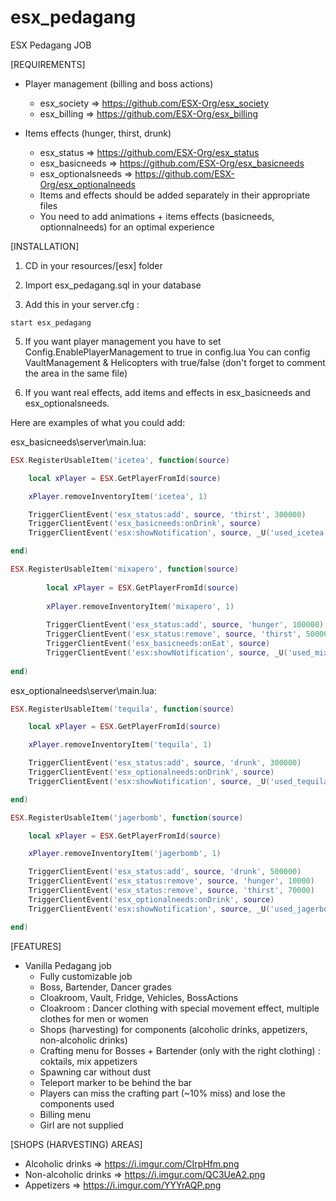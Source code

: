 # esx_pedagang

ESX Pedagang JOB


[REQUIREMENTS]

* Player management (billing and boss actions)
  * esx_society => https://github.com/ESX-Org/esx_society
  * esx_billing => https://github.com/ESX-Org/esx_billing

* Items effects (hunger, thirst, drunk)
  * esx_status => https://github.com/ESX-Org/esx_status
  * esx_basicneeds => https://github.com/ESX-Org/esx_basicneeds
  * esx_optionalsneeds => https://github.com/ESX-Org/esx_optionalneeds
  * Items and effects should be added separately in their appropriate files
  * You need to add animations + items effects (basicneeds, optionnalneeds) for an optimal experience


[INSTALLATION]

1) CD in your resources/[esx] folder

3) Import esx_pedagang.sql in your database

4) Add this in your server.cfg :

```
start esx_pedagang
```
5) If you want player management you have to set Config.EnablePlayerManagement to true in config.lua
   You can config VaultManagement & Helicopters with true/false (don't forget to comment the area in the same file)

6) If you want real effects, add items and effects in esx_basicneeds and esx_optionalsneeds.

Here are examples of what you could add:

esx_basicneeds\server\main.lua:
```lua
ESX.RegisterUsableItem('icetea', function(source)

    local xPlayer = ESX.GetPlayerFromId(source)

    xPlayer.removeInventoryItem('icetea', 1)

    TriggerClientEvent('esx_status:add', source, 'thirst', 300000)
    TriggerClientEvent('esx_basicneeds:onDrink', source)
    TriggerClientEvent('esx:showNotification', source, _U('used_icetea'))

end)

ESX.RegisterUsableItem('mixapero', function(source)
    
        local xPlayer = ESX.GetPlayerFromId(source)
    
        xPlayer.removeInventoryItem('mixapero', 1)
    
        TriggerClientEvent('esx_status:add', source, 'hunger', 100000)
        TriggerClientEvent('esx_status:remove', source, 'thirst', 50000)
        TriggerClientEvent('esx_basicneeds:onEat', source)
        TriggerClientEvent('esx:showNotification', source, _U('used_mixapero'))
    
end)
```


esx_optionalneeds\server\main.lua:
```lua
ESX.RegisterUsableItem('tequila', function(source)

    local xPlayer = ESX.GetPlayerFromId(source)

    xPlayer.removeInventoryItem('tequila', 1)

    TriggerClientEvent('esx_status:add', source, 'drunk', 300000)
    TriggerClientEvent('esx_optionalneeds:onDrink', source)
    TriggerClientEvent('esx:showNotification', source, _U('used_tequila'))

end)

ESX.RegisterUsableItem('jagerbomb', function(source)

    local xPlayer = ESX.GetPlayerFromId(source)

    xPlayer.removeInventoryItem('jagerbomb', 1)

    TriggerClientEvent('esx_status:add', source, 'drunk', 500000)
    TriggerClientEvent('esx_status:remove', source, 'hunger', 10000)
    TriggerClientEvent('esx_status:remove', source, 'thirst', 70000)
    TriggerClientEvent('esx_optionalneeds:onDrink', source)
    TriggerClientEvent('esx:showNotification', source, _U('used_jagerbomb'))

end)
```

   
[FEATURES]

* Vanilla Pedagang job
  * Fully customizable job
  * Boss, Bartender, Dancer grades
  * Cloakroom, Vault, Fridge, Vehicles, BossActions
  * Cloakroom : Dancer clothing with special movement effect, multiple clothes for men or women
  * Shops (harvesting) for components (alcoholic drinks, appetizers, non-alcoholic drinks)
  * Crafting menu for Bosses + Bartender (only with the right clothing) : coktails, mix appetizers
  * Spawning car without dust
  * Teleport marker to be behind the bar
  * Players can miss the crafting part (~10% miss) and lose the components used
  * Billing menu
  * Girl are not supplied



[SHOPS (HARVESTING) AREAS]

* Alcoholic drinks => https://i.imgur.com/CIrpHfm.png
* Non-alcoholic drinks => https://i.imgur.com/QC3UeA2.png
* Appetizers => https://i.imgur.com/YYYrAQP.png
